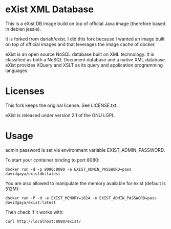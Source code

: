 # eXist XML Database

This is a eXist DB image build on top of official Java image (therefore based in debian jessie).

It is forked from dariah/exist. I did this fork because I wanted an image built on top of official
images and that leverages the image cache of docker.

eXist is an open source NoSQL database built on XML technology.
It is classified as both a NoSQL Document database and a native XML database.
eXist provides XQuery and XSLT as its query and application programming languages.

# Licenses

This fork keeps the original license. See LICENSE.txt.

eXist is released under version 2.1 of the GNU LGPL.

# Usage

admin password is set via environment variable EXIST_ADMIN_PASSWORD.

To start your container binding to port 8080:

    docker run -d -p 8080:8080 -e EXIST_ADMIN_PASSWORD=pass davidgaya/existdb:latest

You are also allowed to manipulate the memory available for exist (default is 512M):

    docker run -P -d -e EXIST_MEMORY=1024 -e EXIST_ADMIN_PASSWORD=pass davidgaya/exist:latest

Then check if it works with:

    curl http://localhost:8080/exist/
